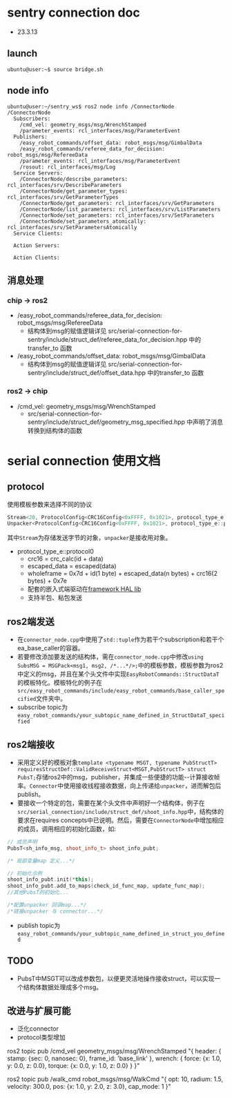 # sentry connection doc
- 23.3.13
## launch
```shell
ubuntu@user:~$ source bridge.sh
```
## node info
```shell
ubuntu@user:~/sentry_ws$ ros2 node info /ConnectorNode 
/ConnectorNode
  Subscribers:
    /cmd_vel: geometry_msgs/msg/WrenchStamped
    /parameter_events: rcl_interfaces/msg/ParameterEvent
  Publishers:
    /easy_robot_commands/offset_data: robot_msgs/msg/GimbalData
    /easy_robot_commands/referee_data_for_decision: robot_msgs/msg/RefereeData
    /parameter_events: rcl_interfaces/msg/ParameterEvent
    /rosout: rcl_interfaces/msg/Log
  Service Servers:
    /ConnectorNode/describe_parameters: rcl_interfaces/srv/DescribeParameters
    /ConnectorNode/get_parameter_types: rcl_interfaces/srv/GetParameterTypes
    /ConnectorNode/get_parameters: rcl_interfaces/srv/GetParameters
    /ConnectorNode/list_parameters: rcl_interfaces/srv/ListParameters
    /ConnectorNode/set_parameters: rcl_interfaces/srv/SetParameters
    /ConnectorNode/set_parameters_atomically: rcl_interfaces/srv/SetParametersAtomically
  Service Clients:

  Action Servers:

  Action Clients:
```
## 消息处理
### chip -> ros2
- /easy_robot_commands/referee_data_for_decision: robot_msgs/msg/RefereeData
    - 结构体到msg的赋值逻辑详见 src/serial-connection-for-sentry/include/struct_def/referee_data_for_decision.hpp 中的transfer_to 函数
- /easy_robot_commands/offset_data: robot_msgs/msg/GimbalData
    - 结构体到msg的赋值逻辑详见 src/serial-connection-for-sentry/include/struct_def/offset_data.hpp 中的transfer_to 函数
### ros2 -> chip
- /cmd_vel: geometry_msgs/msg/WrenchStamped
    - src/serial-connection-for-sentry/include/struct_def/geometry_msg_specified.hpp 中声明了消息转换到结构体的函数

# serial connection 使用文档

## protocol
使用模板参数来选择不同的协议
```c++
Stream<20, ProtocolConfig<CRC16Config<0xFFFF, 0x1021>, protocol_type_e::protocol0>> stream;
Unpacker<ProtocolConfig<CRC16Config<0xFFFF, 0x1021>, protocol_type_e::protocol0>> unpacker;
```
其中`Stream`为存储发送字节的对象，`unpacker`是接收用对象。
- protocol_type_e::protocol0
    - crc16 = crc_calc(id + data)
    - escaped_data = escaped(data)
    - wholeframe = 0x7d + id(1 byte) + escaped_data(n bytes) + crc16(2 bytes) + 0x7e
    - 配套的嵌入式端驱动在[framework HAL lib](https://gl.ngxy.team:32072/embedded_group/projects/all_in_one_framework/hal)
    - 支持半包、粘包发送
## ros2端发送
- 在`connector_node.cpp`中使用了`std::tuple`作为若干个subscription和若干个ea_base_caller的容器。
- 若要修改添加要发送的结构体，需在`connector_node.cpp`中修改`using SubsMSG = MSGPack<msg1, msg2, /*...*/>;`中的模板参数，模板参数为ros2中定义的msg，并且在某个头文件中实现`EasyRobotCommands::StructDataT`的模板特化。模板特化的例子在`src/easy_robot_commands/include/easy_robot_commands/base_caller_specified`文件夹中。
- subscribe topic为`easy_robot_commands/your_subtopic_name_defined_in_StructDataT_specified`
## ros2端接收
- 采用定义好的模板对象`template <typename MSGT, typename PubStructT> requiresStructDef::ValidReceiveStruct<MSGT,PubStructT> struct PubsT;`存储ros2中的msg，publisher，并集成一些便捷的功能--计算接收帧率。`Connector`中使用接收线程接收数据，向上传递给`unpacker`，进而解包后publish。
- 要接收一个特定的包，需要在某个头文件中声明好一个结构体，例子在`src/serial_connection/include/struct_def/shoot_info.hpp`中，结构体的要求在requires concepts中已说明。然后，需要在`ConnectorNode`中增加相应的成员，调用相应的初始化函数，如:
```c++
// 成员声明
PubsT<sh_info_msg, shoot_info_t> shoot_info_pubt;
```
```c++
/* 局部变量map 定义...*/

// 初始化示例
shoot_info_pubt.init(*this);
shoot_info_pubt.add_to_maps(check_id_func_map, update_func_map);
//其他PubsT的初始化...

/*配置unpacker 回调map...*/
/*链接unpacker 与 connector...*/
```
- publish topic为`easy_robot_commands/your_subtopic_name_defined_in_struct_you_defined`

## TODO
- PubsT中MSGT可以改成参数包，以便更灵活地操作接收struct，可以实现一个结构体数据处理成多个msg。

## 改进与扩展可能
- 泛化connector
- protocol类型增加

ros2 topic pub /cmd_vel geometry_msgs/msg/WrenchStamped "{
    header: {
        stamp: {sec: 0, nanosec: 0},
        frame_id: 'base_link'
    },
    wrench: {
        force: {x: 1.0, y: 0.0, z: 0.0},
        torque: {x: 0.0, y: 1.0, z: 0.0}
    }
}"


ros2 topic pub /walk_cmd robot_msgs/msg/WalkCmd "{
  opt: 10,
  radium: 1.5,
  velocity: 300.0,
  pos: {x: 1.0, y: 2.0, z: 3.0},
  cap_mode: 1
}"

